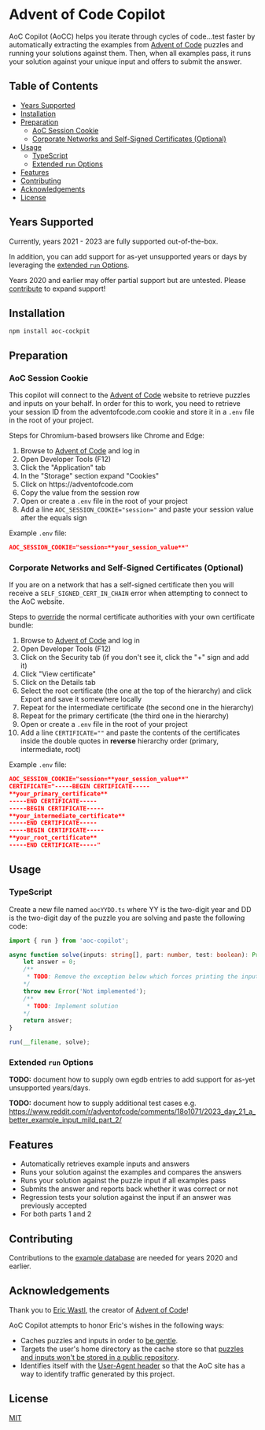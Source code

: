 # Advent of Code Copilot

AoC Copilot (AoCC) helps you iterate through cycles of code...test faster by automatically extracting the examples from [Advent of Code](https://adventofcode.com/) puzzles and running your solutions against them.  Then, when all examples pass, it runs your solution against your unique input and offers to submit the answer.

## Table of Contents
- [Years Supported](#years-supported)
- [Installation](#installation)
- [Preparation](#preparation)
    - [AoC Session Cookie](#aoc-session-cookie)
    - [Corporate Networks and Self-Signed Certificates (Optional)](#corporate-networks-and-self-signed-certificates)
- [Usage](#usage)
    - [TypeScript](#typescript)
    - [Extended `run` Options](#extended-run-options)
- [Features](#features)
- [Contributing](#contributing)
- [Acknowledgements](#acknowledgements)
- [License](#license)

<a id="years-supported"></a>
## Years Supported

Currently, years 2021 - 2023 are fully supported out-of-the-box.

In addition, you can add support for as-yet unsupported years or days by leveraging the [extended `run` Options](#extended-run-options).

Years 2020 and earlier may offer partial support but are untested.  Please [contribute](#contributing) to expand support!

<a id="installation"></a>
## Installation
```shell
npm install aoc-cockpit
```

<a id="preparation"></a>
## Preparation

<a id="aoc-session-cookie"></a>
### AoC Session Cookie

This copilot will connect to the [Advent of Code](https://adventofcode.com/) website to retrieve puzzles and inputs on your behalf.
In order for this to work, you need to retrieve your session ID from the adventofcode.com cookie and store it in a `.env` file in the root of your project.

Steps for Chromium-based browsers like Chrome and Edge:
1. Browse to [Advent of Code](https://adventofcode.com/) and log in
2. Open Developer Tools (F12)
3. Click the "Application" tab
4. In the "Storage" section expand "Cookies"
5. Click on https<nolink>://adventofcode.com
6. Copy the value from the session row
7. Open or create a `.env` file in the root of your project
8. Add a line `AOC_SESSION_COOKIE="session="` and paste your session value after the equals sign

Example `.env` file:
```json
AOC_SESSION_COOKIE="session=**your_session_value**"
```

<a id="corporate-networks-and-self-signed-certificates"></a>
### Corporate Networks and Self-Signed Certificates (Optional)

If you are on a network that has a self-signed certificate then you will receive a `SELF_SIGNED_CERT_IN_CHAIN` error when attempting to connect to the AoC website.

Steps to [override](https://nodejs.org/api/tls.html#tlscreatesecurecontextoptions) the normal certificate authorities with your own certificate bundle:
1. Browse to [Advent of Code](https://adventofcode.com/) and log in
2. Open Developer Tools (F12)
3. Click on the Security tab (if you don't see it, click the "+" sign and add it)
4. Click "View certificate"
5. Click on the Details tab
6. Select the root certificate (the one at the top of the hierarchy) and click Export and save it somewhere locally
7. Repeat for the intermediate certificate (the second one in the hierarchy)
8. Repeat for the primary certificate (the third one in the hierarchy)
9. Open or create a `.env` file in the root of your project
10. Add a line `CERTIFICATE=""` and paste the contents of the certificates inside the double quotes in **reverse** hierarchy order (primary, intermediate, root)

Example `.env` file:
```json
AOC_SESSION_COOKIE="session=**your_session_value**"
CERTIFICATE="-----BEGIN CERTIFICATE-----
**your_primary_certificate**
-----END CERTIFICATE-----
-----BEGIN CERTIFICATE-----
**your_intermediate_certificate**
-----END CERTIFICATE-----
-----BEGIN CERTIFICATE-----
**your_root_certificate**
-----END CERTIFICATE-----"
```

<a id="usage"></a>
## Usage

<a id="typescript"></a>
### TypeScript

Create a new file named `aocYYDD.ts` where YY is the two-digit year and DD is the two-digit day of the puzzle you are solving and paste the following code:
```ts
import { run } from 'aoc-copilot';

async function solve(inputs: string[], part: number, test: boolean): Promise<number | string> {
    let answer = 0;
    /**
     * TODO: Remove the exception below which forces printing the input and expected answer to the console
    */
    throw new Error('Not implemented');
    /**
     * TODO: Implement solution
    */
    return answer;
}

run(__filename, solve);
```

<a id="extended-run-options"></a>
### Extended `run` Options

**TODO:** document how to supply own egdb entries to add support for as-yet unsupported years/days.

**TODO:** document how to supply additional test cases e.g. <https://www.reddit.com/r/adventofcode/comments/18o1071/2023_day_21_a_better_example_input_mild_part_2/>

<a id="features"></a>
## Features

- Automatically retrieves example inputs and answers
- Runs your solution against the examples and compares the answers
- Runs your solution against the puzzle input if all examples pass
- Submits the answer and reports back whether it was correct or not
- Regression tests your solution against the input if an answer was previously accepted
- For both parts 1 and 2

<a id="contributing"></a>
## Contributing

Contributions to the [example database](src/egdb.md) are needed for years 2020 and earlier.

<a id="acknowledgements"></a>
## Acknowledgements

Thank you to [Eric Wastl](http://was.tl/), the creator of [Advent of Code](https://adventofcode.com)!

AoC Copilot attempts to honor Eric's wishes in the following ways:

- Caches puzzles and inputs in order to [be gentle](https://www.reddit.com/r/adventofcode/comments/3v64sb/aoc_is_fragile_please_be_gentle/).
- Targets the user's home directory as the cache store so that [puzzles and inputs won't be stored in a public repository](https://adventofcode.com/2023/about#faq_copying).
- Identifies itself with the [User-Agent header](https://www.reddit.com/r/adventofcode/comments/z9dhtd/please_include_your_contact_info_in_the_useragent/) so that the AoC site has a way to identify traffic generated by this project.

<a id="license"></a>
## License
[MIT](LICENSE)